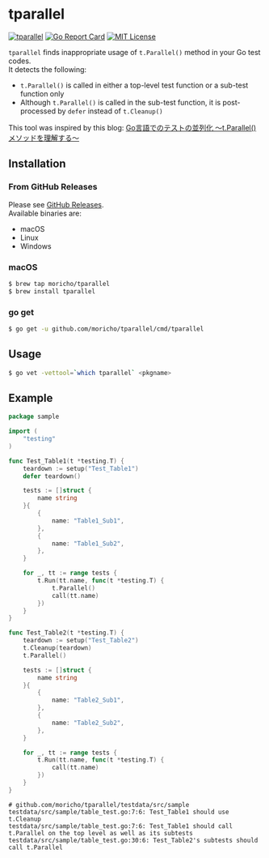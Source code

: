 # tparallel
[![tparallel](https://github.com/moricho/tparallel/workflows/tparallel/badge.svg?branch=master)](https://github.com/moricho/tparallel/actions)
[![Go Report Card](https://goreportcard.com/badge/github.com/moricho/tparallel)](https://goreportcard.com/report/github.com/moricho/tparallel)
[![MIT License](http://img.shields.io/badge/license-MIT-blue.svg?style=flat)](LICENSE)

`tparallel` finds inappropriate usage of `t.Parallel()` method in your Go test codes.  
It detects the following:  
- `t.Parallel()` is called in either a top-level test function or a sub-test function only
- Although `t.Parallel()` is called in the sub-test function, it is post-processed by `defer` instead of `t.Cleanup()`
  
This tool was inspired by this blog: [Go言語でのテストの並列化 〜t.Parallel()メソッドを理解する〜](https://engineering.mercari.com/blog/entry/how_to_use_t_parallel/)

## Installation

### From GitHub Releases
Please see [GitHub Releases](https://github.com/moricho/tparallel/releases).  
Available binaries are:
- macOS
- Linux
- Windows

### macOS
``` sh
$ brew tap moricho/tparallel
$ brew install tparallel
```

### go get
```sh
$ go get -u github.com/moricho/tparallel/cmd/tparallel
```

## Usage

```sh
$ go vet -vettool=`which tparallel` <pkgname>
```

## Example

```go
package sample

import (
	"testing"
)

func Test_Table1(t *testing.T) {
	teardown := setup("Test_Table1")
	defer teardown()

	tests := []struct {
		name string
	}{
		{
			name: "Table1_Sub1",
		},
		{
			name: "Table1_Sub2",
		},
	}

	for _, tt := range tests {
		t.Run(tt.name, func(t *testing.T) {
			t.Parallel()
			call(tt.name)
		})
	}
}

func Test_Table2(t *testing.T) {
	teardown := setup("Test_Table2")
	t.Cleanup(teardown)
	t.Parallel()

	tests := []struct {
		name string
	}{
		{
			name: "Table2_Sub1",
		},
		{
			name: "Table2_Sub2",
		},
	}

	for _, tt := range tests {
		t.Run(tt.name, func(t *testing.T) {
			call(tt.name)
		})
	}
}
```

```console
# github.com/moricho/tparallel/testdata/src/sample
testdata/src/sample/table_test.go:7:6: Test_Table1 should use t.Cleanup
testdata/src/sample/table_test.go:7:6: Test_Table1 should call t.Parallel on the top level as well as its subtests
testdata/src/sample/table_test.go:30:6: Test_Table2's subtests should call t.Parallel
```
